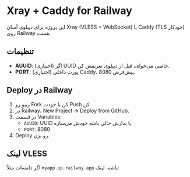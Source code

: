 # Xray + Caddy for Railway

این پروژه برای دیپلوی آسان Xray (VLESS + WebSocket) با Caddy (TLS خودکار) روی Railway هست.

## تنظیمات

- **AUUID**: (اختیاری) اگر UUID خاصی می‌خوای، قبل از دیپلوی تعریفش کن.
- **PORT**: (اختیاری) پورت داخلی Caddy، پیش‌فرض 8080.

## Deploy در Railway

1. ریپو رو Fork کن یا خودت Push کن.
2. در Railway، New Project → Deploy from GitHub.
3. در قسمت Variables:
   - `AUUID`: UUID یا بذارش خالی باشه خودش می‌سازه
   - `PORT`: 8080
4. Deploy رو بزن.

## لینک VLESS

اگر دامنه‌ات مثلاً `myapp.up.railway.app` باشه، لینک:
